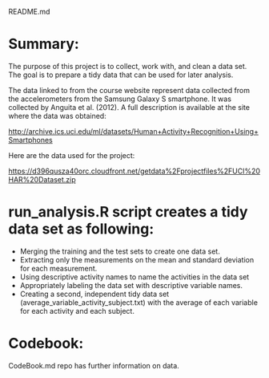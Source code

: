 
README.md

Summary:
========
The purpose of this project is to collect, work with, and clean a data set. The goal is to prepare a tidy data that can be used for later analysis.

The data linked to from the course website represent data collected from the accelerometers from the Samsung Galaxy S smartphone. It was collected by Anguita et al. (2012). A full description is available at the site where the data was obtained: 
  
  http://archive.ics.uci.edu/ml/datasets/Human+Activity+Recognition+Using+Smartphones 

Here are the data used for the project: 
  
  https://d396qusza40orc.cloudfront.net/getdata%2Fprojectfiles%2FUCI%20HAR%20Dataset.zip 


run_analysis.R script creates a tidy data set as following:
============================================================
- Merging the training and the test sets to create one data set.
- Extracting only the measurements on the mean and standard deviation for each measurement. 
- Using descriptive activity names to name the activities in the data set
- Appropriately labeling the data set with descriptive variable names. 
- Creating a second, independent tidy data set (average_variable_activity_subject.txt) with the average of each variable for each activity and each subject. 


Codebook:
=========
  CodeBook.md repo has further information on data.

